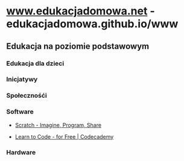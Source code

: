 # www.edukacjadomowa.net - edukacjadomowa.github.io/www

## Edukacja na poziomie podstawowym



### Edukacja dla dzieci




### Inicjatywy



### Społecznośći 


### Software

+ [Scratch - Imagine, Program, Share](https://scratch.mit.edu/)

+ [Learn to Code - for Free | Codecademy](https://www.codecademy.com/)


### Hardware

